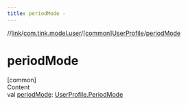 ```yaml
---
title: periodMode -
---
```

//[link](../../index.md)/[com.tink.model.user](../index.md)/[[common]UserProfile](index.md)/[periodMode](period-mode.md)



# periodMode  
[common]  
Content  
val [periodMode](period-mode.md): [UserProfile.PeriodMode](-period-mode/index.md)  



